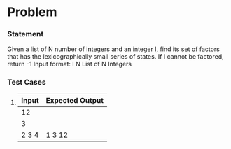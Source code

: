 # Problem

### Statement
Given a list of N number of integers and an integer I, find its set of factors that has the
lexicographically small series of states. If I cannot be factored, return -1
Input format:
I
N
List of N Integers

### Test Cases
1.  |       Input	  |  Expected Output  |
    |-----------------|-------------------|
    |          12     |                   |
    |          3      |                   |
    |        2 3 4    |      1 3 12       |
